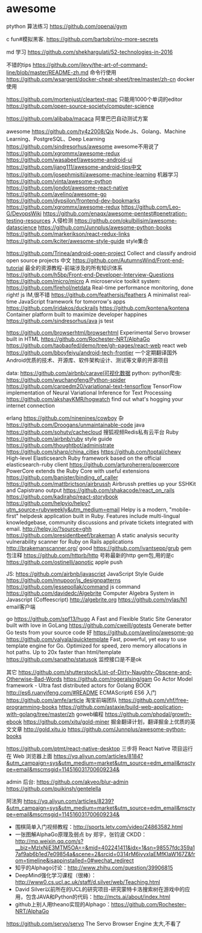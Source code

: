 awesome
======

ptython 算法练习 https://github.com/openai/gym

c fun#模拟黑客. https://github.com/bartobri/no-more-secrets

md 学习 https://github.com/shekhargulati/52-technologies-in-2016


不错的tips
https://github.com/jlevy/the-art-of-command-line/blob/master/README-zh.md 命令行使用
https://github.com/wsargent/docker-cheat-sheet/tree/master/zh-cn docker使用

https://github.com/mortenjust/cleartext-mac  只能用1000个单词的editor
https://github.com/open-source-society/computer-science

https://github.com/alibaba/macaca 阿里巴巴自动测试方案

awesome
https://github.com/ty4z2008/Qix Node.Js、Golang、Machine Learning、PostgreSQL、Deep Learning
https://github.com/sindresorhus/awesome awesome不用说了
https://github.com/xgrommx/awesome-redux
https://github.com/wasabeef/awesome-android-ui
https://github.com/jiang111/awesome-android-tips中文
https://github.com/josephmisiti/awesome-machine-learning  机器学习
https://github.com/vinta/awesome-python
https://github.com/jondot/awesome-react-native
https://github.com/avelino/awesome-go
https://github.com/dypsilon/frontend-dev-bookmarks
https://github.com/xgrommx/awesome-redux
https://github.com/Leo-G/DevopsWiki
https://github.com/enaqx/awesome-pentest#penetration-testing-resources 入侵检测
https://github.com/okulbilisim/awesome-datascience
https://github.com/Junnplus/awesome-python-books
https://github.com/markerikson/react-redux-links
https://github.com/kciter/awesome-style-guide style集合

https://github.com/Trinea/android-open-project Collect and classify android open source projects 中文
https://github.com/AutumnsWind/Front-end-tutorial 最全的资源教程-前端涉及的所有知识体系
https://github.com/h5bp/Front-end-Developer-Interview-Questions
https://github.com/micro/micro A microservice toolkit
system:
https://github.com/firehol/netdata Real-time performance monitoring, done right!
js IM,很不错
https://github.com/feathersjs/feathers A minimalist real-time JavaScript framework for tomorrow's apps
https://github.com/iridakos/duckrails
https://github.com/kontena/kontena Container platform built to maximize developer happines
https://github.com/sindresorhus/ava js test

https://github.com/browserhtml/browserhtml Experimental Servo browser built in HTML
https://github.com/Rochester-NRT/AlphaGo
https://github.com/taobaofed/demo/tree/gh-pages/react-web  react web
https://github.com/bboyfeiyu/android-tech-frontier  一个定期翻译国外Android优质的技术、开源库、软件架构设计、测试等文章的开源项目

data:
https://github.com/airbnb/caravel可视化数据
python:
python爬虫:
https://github.com/wuchangfeng/Python-spider
https://github.com/carpedm20/variational-text-tensorflow  TensorFlow implementation of Neural Variational Inference for Text Processing
https://github.com/akshayKMR/hogwatch  find out what's hogging your internet connection

erlang
https://github.com/ninenines/cowboy
杂
https://github.com/Droogans/unmaintainable-code
java
https://github.com/sohutv/cachecloud 搜狐视频Redis私有云平台
Ruby
https://github.com/airbnb/ruby  style guide
https://github.com/thoughtbot/administrate
https://github.com/sharp/china_cities
https://github.com/toptal/chewy   High-level Elasticsearch Ruby framework based on the official elasticsearch-ruby client
https://github.com/arturoherrero/powercore PowerCore extends the Ruby Core with useful extensions
https://github.com/banister/binding_of_caller
https://github.com/mattbrictson/airbrussh Airbrussh pretties up your SSHKit and Capistrano output
https://github.com/shakacode/react_on_rails
https://github.com/kadirahq/react-storybook
https://github.com/helpyio/helpy?utm_source=rubyweekly&utm_medium=email Helpy is a modern, "mobile-first" helpdesk application built in Ruby. Features include multi-lingual knowledgebase, community discussions and private tickets integrated with email. http://helpy.io/?source=ghh
https://github.com/presidentbeef/brakeman A static analysis security vulnerability scanner for Ruby on Rails applications http://brakemanscanner.org/ good
https://github.com/ivantsepp/grub gem包注释
https://github.com/httprb/http 号称最新的http gem包,用的是c
https://github.com/ostinelli/apnotic apple push

JS:
https://github.com/airbnb/javascript JavaScript Style Guide
https://github.com/nnupoor/js_designpatterns
https://github.com/jessepollak/command js command
https://github.com/davidedc/Algebrite   Computer Algebra System in Javascript (Coffeescript) http://algebrite.org
https://github.com/nylas/N1 email客户端

go
https://github.com/spf13/hugo A Fast and Flexible Static Site Generator built with love in GoLang
https://github.com/cweill/gotests Generate better Go tests from your source code 好
https://github.com/avelino/awesome-go
https://github.com/valyala/quicktemplate Fast, powerful, yet easy to use template engine for Go. Optimized for speed, zero memory allocations in hot paths. Up to 20x faster than html/template
https://github.com/sanathp/statusok 监控接口是不是ok

其它
https://github.com/shutterstock/List-of-Dirty-Naughty-Obscene-and-Otherwise-Bad-Words
https://github.com/rogeralsing/gam Go Actor Model framework - Ultra fast distributed actors for Golang
BOOK
http://es6.ruanyifeng.com/#README ECMAScript6 ES6 入门
https://github.com/amfe/article 淘宝前端团队
https://github.com/vhf/free-programming-books
https://github.com/astaxie/build-web-application-with-golang/tree/master/zh goweb编程
https://github.com/phodal/growth-ebook
https://github.com/xitu/gold-miner 掘金翻译计划，翻译掘金上优质的英文文章 http://gold.xitu.io
https://github.com/Junnplus/awesome-python-books

https://github.com/ptmt/react-native-desktop
三步将 React Native 项目运行在 Web 浏览器上面
https://yq.aliyun.com/articles/8184?&utm_campaign=sys&utm_medium=market&utm_source=edm_email&msctype=email&mscmsgid=114516031700609234&

admin 后台:
https://github.com/akveo/blur-admin
https://github.com/puikinsh/gentelella

阿法狗
https://yq.aliyun.com/articles/8239?&utm_campaign=sys&utm_medium=market&utm_source=edm_email&msctype=email&mscmsgid=114516031700609234&

- 围棋简单入门视频教程：http://sports.letv.com/video/24863582.html
- 一张图解AlphaGo原理及弱点 by 郑宇，张钧波 CKDD：http://mp.weixin.qq.com/s?__biz=MzIxNjE3MTM5OA==&mid=402241411&idx=1&sn=98557fdc359a17af9ab6b1ed7e09854a&scene=2&srcid=0314rM6ivyxIaEMfKIaW167Z&from=timeline&isappinstalled=0#wechat_redirect
- 知乎的Alphago讨论：http://www.zhihu.com/question/39906815
- DeepMind强化学习课程（很棒）：http://www0.cs.ucl.ac.uk/staff/d.silver/web/Teaching.html
- David Silver以前所在的UCL的研究项目-研究蒙特卡洛搜索树在游戏中的应用，包含JAVA和Python的代码：http://mcts.ai/about/index.html
- github上别人用theano实现的Alphago：https://github.com/Rochester-NRT/AlphaGo

https://github.com/servo/servo The Servo Browser Engine 太大,不看了
